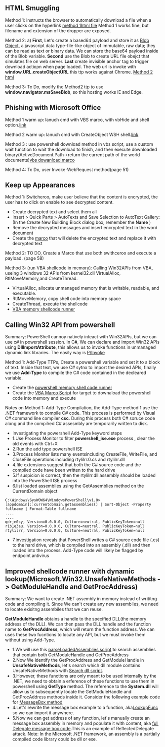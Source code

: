 ## HTML Smuggling

Method 1: instructs the browser to automatically download a file when a user clicks on the hyperlink [method 1html file](/ClientSide/html) Method 1 works fine, but filename and extension of the dropper are exposed.

Method 2: a) **First**, Let's create a based64 payload and store it as [Blob Object](https://developer.mozilla.org/en-US/docs/Web/API/Blob), a javascript data type-file-like object of immutable, raw data; they can be read as text or binary data.  We can store the base64 payload inside of the Blob variable. **Second** use the Blob to create URL file obejct that simulates file on web server. **Last** create invisible anchor tag to trigger download actiopn when page loaded. The web url is invoke with **window.URL.createObjectURL** this ttp works against Chrome. [Method 2 html](/ClientSide/method2-html.html)

Method 3: To Do, modify the Method2 ttp to use **window.navigator.msSaveBlob**, so this hosting works IE and Edge.


## Phishing with Microsoft Office

Method 1 warm up: lanuch cmd with VBS marco, with vbHide and shell option.[link](/ClientSide/method1cmd.vbs)

Method 2 warm up: lanuch cmd with CreateObject WSH shell.[link](/ClientSide/method2cmd.vbs)

Method 3 : use powershell download method in vbs script, use a custom wait function to wait the download to finish, and then execute downloaded binary(ActiveDocument.Path->return the current path of the world documents)[vbs dowanload marco](/ClientSide/method3powershell.vbs)

Method 4: To Do, user Invoke-WebRequest method(page 51)


## Keep up Appearances

Method 1: Switcheroo, make user believe that the content is encrypted, the user has to click on enable to see decrypted content.
- Create decrypted text and select them all
- Insert > Quick Parts > AutoTexts and Save Selection to AutoText Gallery: (In the Create New Building Block dialog box, remember the **Name** )
- Remove the decrypted messages and insert encrypted text in the word document
- Create the [marco](/ClientSide/Switcheroo.vbs) that will delete the encrypted text and replace it with decrypted text

Method 2: TO DO, Create a Marco that use both swithceroo and execute a payload. (page 58)

Method 3: (run VBA shellcode in memory): Calling Win32APIs from VBA, useing 3 windows 32 APIs from kernel32.dll VirtualAlloc, RtlMoveMemory,and CreateThread.
- VirtualAlloc, allocate unmanaged memory that is writable, readable, and executable.
- RtlMoveMemory, copy shell code into memory space
- CreateThread, execute the shellcode
- [VBA memory shellcode runner](/ClientSide/method3vbamemoryshellcode.vbs)

## Calling Win32 API from powershell
Summary: PowerShell cannoy natively inteact with Win32APIs, but we can use c# in powershell session. In C#, We can declare and import Win32 APIs using **DllImportAttribute**, this allows us to invoke functions in unmanaged dynamic link libraries. The easily way is [P/Invoke](www.pinvoke.net)

Method 1: Add-Type TTPs, Create a powershell variable and set it to a block of text. Inside that text, we use C# sytnx to import the desired APIs, finally we use **Add-Type** to compile the C# code contained in the decleared variable.
- Create the [powershell memory shell code runner](/ClientSide/memoryShellCodeRunner.ps1)
- Create the [VBA Marco Script](/ClientSide/powershellmemorydownloadCradle.vbs) for target to downaload the powershell code into memory and execute

Notes on Method 1: Add-Type Compilation, the Add-Type method 1 use the .NET framework to compile C# code. This process is performed by Visual C# command line compiler **csc**. During this process both C# soruce code along and the compilred C# assesmbly are temporarily written to disk.
- Investigating the powershell Add-Type keyword steps
- 1.Use Process Monitor to filter **powershell_ise.exe** process , clear the old events with Ctrl+X
- 2.Run the add type powershell ISE
- 3.Process Monitor lists many eventsincluding CreateFile, WriteFile, and CloseFile operations including rtylilrr.0.cs and rtylilrr.dll
- 4.file extensions suggest that both the C# source code and the compiled code have been written to the hard drive
- 5.If suspicion is correct, then the rtylilrr.dll assembly should be loaded into the PowerShell ISE process
- 6.list loaded assemblies using the GetAssemblies method on the CurrentDomain object
```
C:\Windows\SysWOW64\WindowsPowerShell\v1.0> [appdomain]::currentdomain.getassemblies() | Sort-Object -Property fullname | Format-Table fullname
....
....
qdrje0cy, Version=0.0.0.0, Culture=neutral, PublicKeyToken=null
r1b1e3au, Version=0.0.0.0, Culture=neutral, PublicKeyToken=null
rtylilrr, Version=0.0.0.0, Culture=neutral, PublicKeyToken=null
```
- 7.investigation reveals that PowerShell writes a C# source code file (.cs) to the hard drive, which is compiled into an assembly (.dll) and then loaded into the process. Add-Type code will likely be flagged by endpoint antivirus

## Improved shellcode runner with dynamic lookup(Microsoft.Win32.UnsafeNativeMethods -> GetModuleHandle and GetProcAddress)
Summary: We want to create .NET assembly in memory instead of writitng code and compiling it. Since We can't create any new assemblies, we need to locate exisitng assembiles that we can reuse. 

**GetModuleHandle** obtains a handle to the specified DLL(the memory address of the DLL). We can then pass the DLL handle and the function name to **GetProcAddress**, which will return the function address. We can uses these two fucntions to locate any API, but we must invoke them without using Add-Type.
- 1.We will use this [parseLoadedAssemblies script](/ClientSide/parseLoadedAssemblies.ps1) to search assemblies that contain both GetModuleHandle and GetProcAddress
- 2.Now We identify the GetProcAddress and GetModuleHandle in **UnsafeNativeMethods**, let's search which dll module contains UnsafeNativeMethods with [Search dll script](/ClientSide/IdentifyAssemblies.ps1).
- 3.However, these functions are only meant to be used internally by the .NET, we need to obtain a erference of these functions to use them in powershell using **GetType** method. The reference to the **System.dll** will allow us to subsequently locate the GetModuleHandle and GetProcAddress methods inside it. Consider the following example code for [MessageBox method](/ClientSide/messageBoxMemoryExample.ps1)
- 4.Let's rewrite the message box example to a function, aka[LookupFunc](/ClientSide/LookupFunc.ps1) so we can import it anywhere.
- 5.Now we can get address of any function, let's manually create an message box assembly in memory and populate it with content, aka [full Delegate message box code](/ClientSide/messageBoxMemoryCompleted.ps1).This is an example of ReflectedDelegate attack. Note: In the Microsoft .NET framework, an assembly is a partially compiled code library could be dll or exe.

